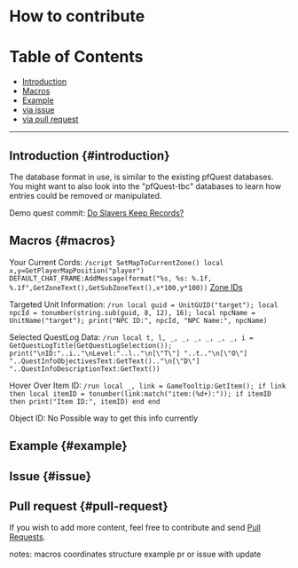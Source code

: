 # How to contribute

# Table of Contents
- [Introduction](#introduction)
- [Macros](#macros)
- [Example](#example)
- [via issue](#issue)
- [via pull request](#issue)

---

## Introduction {#introduction}

The database format in use, is similar to the existing pfQuest databases.
You might want to also look into the "pfQuest-tbc" databases to learn how entries could be removed or manipulated.

Demo quest commit: [Do Slavers Keep Records?
](https://github.com/snifflwow/pfQuest-epoch/commit/39abc567413a0c004ea22ec38fed4eb2e486e9d6)

## Macros {#macros}

Your Current Cords:
`/script SetMapToCurrentZone() local x,y=GetPlayerMapPosition("player") DEFAULT_CHAT_FRAME:AddMessage(format("%s, %s: %.1f, %.1f",GetZoneText(),GetSubZoneText(),x*100,y*100))`
[Zone IDs](https://github.com/Bennylavaa/wowchat-epoch/blob/main/src/main/resources/pre_cata_areas.csv)

Targeted Unit Information:
`/run local guid = UnitGUID("target"); local npcId = tonumber(string.sub(guid, 8, 12), 16); local npcName = UnitName("target"); print("NPC ID:", npcId, "NPC Name:", npcName)`

Selected QuestLog Data:
`/run local t, l, _, _, _, _, _, _, i = GetQuestLogTitle(GetQuestLogSelection()); print("\nID:"..i.."\nLevel:"..l.."\n[\"T\"] "..t.."\n[\"O\"] "..QuestInfoObjectivesText:GetText().."\n[\"D\"] "..QuestInfoDescriptionText:GetText())`

Hover Over Item ID:
`/run local _, link = GameTooltip:GetItem(); if link then local itemID = tonumber(link:match("item:(%d+):")); if itemID then print("Item ID:", itemID) end end`

Object ID:
No Possible way to get this info currently

## Example {#example}

## Issue {#issue}

##  Pull request {#pull-request}
If you wish to add more content, feel free to contribute and send [Pull Requests](https://github.com/snifflewow/pfQuest-epoch/pulls).

notes:
macros
coordinates
structure
example
pr or issue with update
